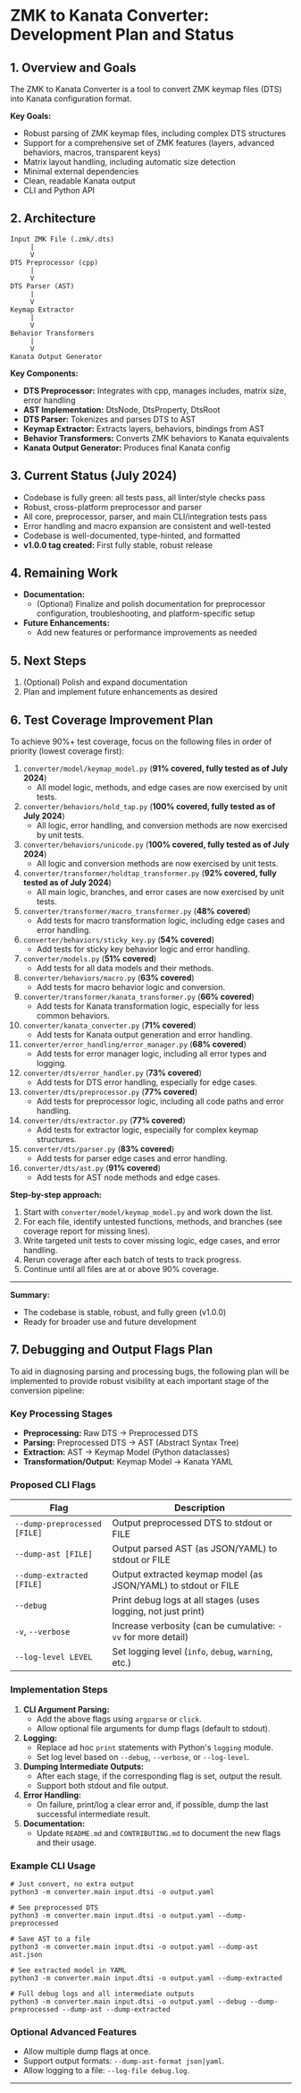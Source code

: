 # ZMK to Kanata Converter: Development Plan and Status

## 1. Overview and Goals

The ZMK to Kanata Converter is a tool to convert ZMK keymap files (DTS) into Kanata configuration format.

**Key Goals:**
- Robust parsing of ZMK keymap files, including complex DTS structures
- Support for a comprehensive set of ZMK features (layers, advanced behaviors, macros, transparent keys)
- Matrix layout handling, including automatic size detection
- Minimal external dependencies
- Clean, readable Kanata output
- CLI and Python API

## 2. Architecture

```
Input ZMK File (.zmk/.dts)
     |
     V
DTS Preprocessor (cpp)
     |
     V
DTS Parser (AST)
     |
     V
Keymap Extractor
     |
     V
Behavior Transformers
     |
     V
Kanata Output Generator
```

**Key Components:**
- **DTS Preprocessor:** Integrates with cpp, manages includes, matrix size, error handling
- **AST Implementation:** DtsNode, DtsProperty, DtsRoot
- **DTS Parser:** Tokenizes and parses DTS to AST
- **Keymap Extractor:** Extracts layers, behaviors, bindings from AST
- **Behavior Transformers:** Converts ZMK behaviors to Kanata equivalents
- **Kanata Output Generator:** Produces final Kanata config

## 3. Current Status (July 2024)

- Codebase is fully green: all tests pass, all linter/style checks pass
- Robust, cross-platform preprocessor and parser
- All core, preprocessor, parser, and main CLI/integration tests pass
- Error handling and macro expansion are consistent and well-tested
- Codebase is well-documented, type-hinted, and formatted
- **v1.0.0 tag created:** First fully stable, robust release

## 4. Remaining Work

- **Documentation:**
    - (Optional) Finalize and polish documentation for preprocessor configuration, troubleshooting, and platform-specific setup
- **Future Enhancements:**
    - Add new features or performance improvements as needed

## 5. Next Steps

1. (Optional) Polish and expand documentation
2. Plan and implement future enhancements as desired

## 6. Test Coverage Improvement Plan

To achieve 90%+ test coverage, focus on the following files in order of priority (lowest coverage first):

1. `converter/model/keymap_model.py` (**91% covered, fully tested as of July 2024**)
   - All model logic, methods, and edge cases are now exercised by unit tests.
2. `converter/behaviors/hold_tap.py` (**100% covered, fully tested as of July 2024**)
   - All logic, error handling, and conversion methods are now exercised by unit tests.
3. `converter/behaviors/unicode.py` (**100% covered, fully tested as of July 2024**)
   - All logic and conversion methods are now exercised by unit tests.
4. `converter/transformer/holdtap_transformer.py` (**92% covered, fully tested as of July 2024**)
   - All main logic, branches, and error cases are now exercised by unit tests.
5. `converter/transformer/macro_transformer.py` (**48% covered**)
   - Add tests for macro transformation logic, including edge cases and error handling.
6. `converter/behaviors/sticky_key.py` (**54% covered**)
   - Add tests for sticky key behavior logic and error handling.
7. `converter/models.py` (**51% covered**)
   - Add tests for all data models and their methods.
8. `converter/behaviors/macro.py` (**63% covered**)
   - Add tests for macro behavior logic and conversion.
9. `converter/transformer/kanata_transformer.py` (**66% covered**)
   - Add tests for Kanata transformation logic, especially for less common behaviors.
10. `converter/kanata_converter.py` (**71% covered**)
    - Add tests for Kanata output generation and error handling.
11. `converter/error_handling/error_manager.py` (**68% covered**)
    - Add tests for error manager logic, including all error types and logging.
12. `converter/dts/error_handler.py` (**73% covered**)
    - Add tests for DTS error handling, especially for edge cases.
13. `converter/dts/preprocessor.py` (**77% covered**)
    - Add tests for preprocessor logic, including all code paths and error handling.
14. `converter/dts/extractor.py` (**77% covered**)
    - Add tests for extractor logic, especially for complex keymap structures.
15. `converter/dts/parser.py` (**83% covered**)
    - Add tests for parser edge cases and error handling.
16. `converter/dts/ast.py` (**91% covered**)
    - Add tests for AST node methods and edge cases.

**Step-by-step approach:**
1. Start with `converter/model/keymap_model.py` and work down the list.
2. For each file, identify untested functions, methods, and branches (see coverage report for missing lines).
3. Write targeted unit tests to cover missing logic, edge cases, and error handling.
4. Rerun coverage after each batch of tests to track progress.
5. Continue until all files are at or above 90% coverage.

---

**Summary:**
- The codebase is stable, robust, and fully green (v1.0.0)
- Ready for broader use and future development

## 7. Debugging and Output Flags Plan

To aid in diagnosing parsing and processing bugs, the following plan will be implemented to provide robust visibility at each important stage of the conversion pipeline:

### Key Processing Stages
- **Preprocessing:** Raw DTS → Preprocessed DTS
- **Parsing:** Preprocessed DTS → AST (Abstract Syntax Tree)
- **Extraction:** AST → Keymap Model (Python dataclasses)
- **Transformation/Output:** Keymap Model → Kanata YAML

### Proposed CLI Flags
| Flag                        | Description                                                      |
|-----------------------------|------------------------------------------------------------------|
| `--dump-preprocessed [FILE]`| Output preprocessed DTS to stdout or FILE                         |
| `--dump-ast [FILE]`         | Output parsed AST (as JSON/YAML) to stdout or FILE               |
| `--dump-extracted [FILE]`   | Output extracted keymap model (as JSON/YAML) to stdout or FILE   |
| `--debug`                   | Print debug logs at all stages (uses logging, not just print)    |
| `-v`, `--verbose`           | Increase verbosity (can be cumulative: `-vv` for more detail)    |
| `--log-level LEVEL`         | Set logging level (`info`, `debug`, `warning`, etc.)             |

### Implementation Steps
1. **CLI Argument Parsing:**
   - Add the above flags using `argparse` or `click`.
   - Allow optional file arguments for dump flags (default to stdout).
2. **Logging:**
   - Replace ad hoc `print` statements with Python's `logging` module.
   - Set log level based on `--debug`, `--verbose`, or `--log-level`.
3. **Dumping Intermediate Outputs:**
   - After each stage, if the corresponding flag is set, output the result.
   - Support both stdout and file output.
4. **Error Handling:**
   - On failure, print/log a clear error and, if possible, dump the last successful intermediate result.
5. **Documentation:**
   - Update `README.md` and `CONTRIBUTING.md` to document the new flags and their usage.

### Example CLI Usage
```
# Just convert, no extra output
python3 -m converter.main input.dtsi -o output.yaml

# See preprocessed DTS
python3 -m converter.main input.dtsi -o output.yaml --dump-preprocessed

# Save AST to a file
python3 -m converter.main input.dtsi -o output.yaml --dump-ast ast.json

# See extracted model in YAML
python3 -m converter.main input.dtsi -o output.yaml --dump-extracted

# Full debug logs and all intermediate outputs
python3 -m converter.main input.dtsi -o output.yaml --debug --dump-preprocessed --dump-ast --dump-extracted
```

### Optional Advanced Features
- Allow multiple dump flags at once.
- Support output formats: `--dump-ast-format json|yaml`.
- Allow logging to a file: `--log-file debug.log`.

---
